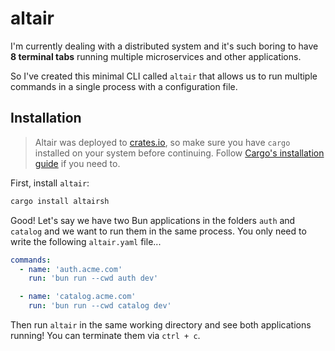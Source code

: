# altair

I'm currently dealing with a distributed system and it's such boring to have **8 terminal tabs** running multiple microservices and other applications. 

So I've created this minimal CLI called `altair` that allows us to run multiple commands in a single process with a configuration file.

## Installation

> Altair was deployed to [crates.io](https://crates.io), so make sure you have `cargo` installed on your system before continuing. Follow [Cargo's installation guide](https://doc.rust-lang.org/cargo/getting-started/installation.html) if you need to.

First, install `altair`:

```sh
cargo install altairsh
```

Good! Let's say we have two Bun applications in the folders `auth` and `catalog` and we want to run them in the same process. You only need to write the following `altair.yaml` file...

```yaml
commands:
  - name: 'auth.acme.com'
    run: 'bun run --cwd auth dev'

  - name: 'catalog.acme.com'
    run: 'bun run --cwd catalog dev'
```

Then run `altair` in the same working directory and see both applications running! You can terminate them via `ctrl + c`.